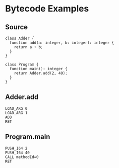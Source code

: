 # Bytecode Examples

## Source
```he3
class Adder {
  function add(a: integer, b: integer): integer {
    return a + b;
  }
}

class Program {
  function main(): integer {
    return Adder.add(2, 40);
  }
}
```

## Adder.add
```
LOAD_ARG 0
LOAD_ARG 1
ADD
RET
```

## Program.main
```
PUSH_I64 2
PUSH_I64 40
CALL methodId=0
RET
```
